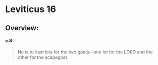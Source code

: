 # Leviticus 16

## Overview:


#### v.8
>He is to cast lots for the two goats—one lot for the LORD and the other for the scapegoat.

